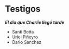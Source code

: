 # Testigos

***El día que Charlie llegó tarde***

+   Santi Botta
+   Uriel Piñeyro
+   Dario Sanchez

